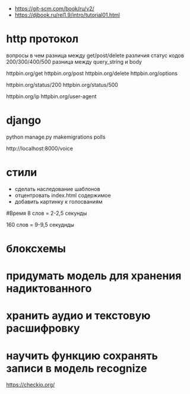- https://git-scm.com/book/ru/v2/
- https://djbook.ru/rel1.9/intro/tutorial01.html


# http протокол

вопросы в чем разница между get/post/delete
различия cтатус кодов 200/300/400/500
разница между query_string и body

httpbin.org/get
httpbin.org/post
httpbin.org/delete
httpbin.org/options

httpbin.org/status/200
httpbin.org/status/500

httpbin.org/ip
httpbin.org/user-agent



# django
python manage.py makemigrations polls

http://localhost:8000/voice


# cтили
* сделать наследование шаблонов
* отцентровать index.html содержимое
* добавить картинку к голосваниям

#Время
8 слов = 2-2,5 секунды

160 слов = 9-9,5 секуднды


# блоксхемы

# придумать модель для хранения надиктованного
# хранить аудио и текстовую расшифровку
# научить функцию сохранять записи в модель recognize

https://checkio.org/
